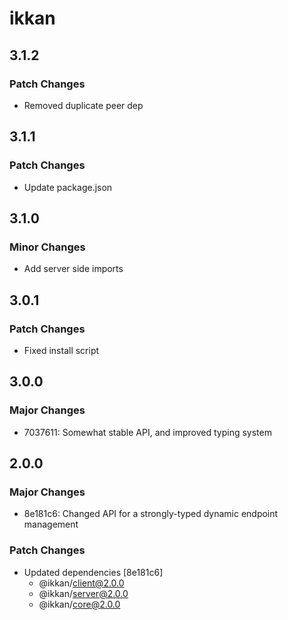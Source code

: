 # ikkan

## 3.1.2

### Patch Changes

- Removed duplicate peer dep

## 3.1.1

### Patch Changes

- Update package.json

## 3.1.0

### Minor Changes

- Add server side imports

## 3.0.1

### Patch Changes

- Fixed install script

## 3.0.0

### Major Changes

- 7037611: Somewhat stable API, and improved typing system

## 2.0.0

### Major Changes

- 8e181c6: Changed API for a strongly-typed dynamic endpoint management

### Patch Changes

- Updated dependencies [8e181c6]
  - @ikkan/client@2.0.0
  - @ikkan/server@2.0.0
  - @ikkan/core@2.0.0
